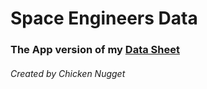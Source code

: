 # Space Engineers Data
### The App version of my [Data Sheet](https://docs.google.com/spreadsheets/d/156mIkBxN5k-rA0z5jD28CgNehFOM-Ib5enwpykIKAfU)
###### Created by Chicken Nugget
